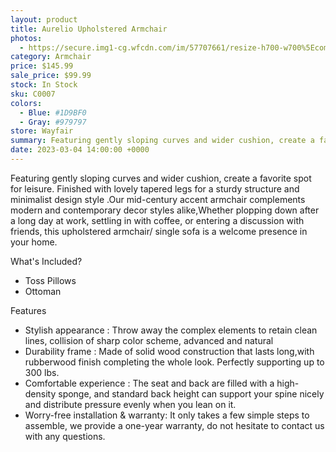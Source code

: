 ```yaml
---
layout: product
title: Aurelio Upholstered Armchair
photos:
  - https://secure.img1-cg.wfcdn.com/im/57707661/resize-h700-w700%5Ecompr-r85/2285/228542175/Aurelio+Upholstered+Armchair.jpg
category: Armchair
price: $145.99
sale_price: $99.99
stock: In Stock
sku: C0007
colors:
  - Blue: #1D9BF0
  - Gray: #979797
store: Wayfair
summary: Featuring gently sloping curves and wider cushion, create a favorite spot for leisure.
date: 2023-03-04 14:00:00 +0000
---
```


Featuring gently sloping curves and wider cushion, create a favorite spot for leisure. Finished with lovely tapered legs for a sturdy structure and minimalist design style .Our mid-century accent armchair complements modern and contemporary decor styles alike,Whether plopping down after a long day at work, settling in with coffee, or entering a discussion with friends, this upholstered armchair/ single sofa is a welcome presence in your home.

What's Included?

- Toss Pillows
- Ottoman

Features

- Stylish appearance : Throw away the complex elements to retain clean lines, collision of sharp color scheme, advanced and natural
- Durability frame : Made of solid wood construction that lasts long,with rubberwood finish completing the whole look. Perfectly supporting up to 300 lbs.
- Comfortable experience : The seat and back are filled with a high-density sponge, and standard back height can support your spine nicely and distribute pressure evenly when you lean on it.
- Worry-free installation & warranty: It only takes a few simple steps to assemble, we provide a one-year warranty, do not hesitate to contact us with any questions.

